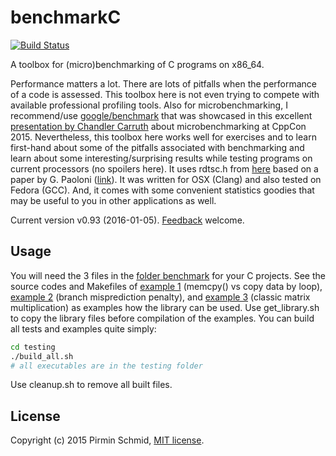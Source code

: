 benchmarkC
==========
[![Build Status](https://travis-ci.org/pirminschmid/benchmarkC.svg?branch=master)](https://travis-ci.org/pirminschmid/benchmarkC)

A toolbox for (micro)benchmarking of C programs on x86_64.

Performance matters a lot. There are lots of pitfalls when the performance of a code is assessed. This toolbox here is not even trying to compete with available professional profiling tools. Also for microbenchmarking, I recommend/use [google/benchmark][google_benchmark] that was showcased in this excellent [presentation by Chandler Carruth][microbenchmarking] about microbenchmarking at CppCon 2015. Nevertheless, this toolbox here works well for exercises and to learn first-hand about some of the pitfalls associated with benchmarking and learn about some interesting/surprising results while testing programs on current processors (no spoilers here). It uses rdtsc.h from [here][rdtsc.h] based on a paper by G. Paoloni ([link][intel_paper]). It was written for OSX (Clang) and also tested on Fedora (GCC). And, it comes with some convenient statistics goodies that may be useful to you in other applications as well.

Current version v0.93 (2016-01-05). [Feedback][feedback] welcome.


Usage
-----
You will need the 3 files in the [folder benchmark][files] for your C projects. See the source codes and Makefiles of [example 1][example1] (memcpy() vs copy data by loop), [example 2][example2] (branch misprediction penalty), and [example 3][example3] (classic matrix multiplication) as examples how the library can be used. Use get_library.sh to copy the library files before compilation of the examples. You can build all tests and examples quite simply:
```sh
cd testing
./build_all.sh
# all executables are in the testing folder
```
Use cleanup.sh to remove all built files.

License
-------

Copyright (c) 2015 Pirmin Schmid, [MIT license][license].

[google_benchmark]:https://github.com/google/benchmark
[microbenchmarking]:https://www.youtube.com/watch?v=nXaxk27zwlk
[rdtsc.h]:https://idea.popcount.org/2013-01-28-counting-cycles---rdtsc/
[intel_paper]:http://www.intel.com/content/www/us/en/embedded/training/ia-32-ia-64-benchmark-code-execution-paper.html
[files]:benchmark/
[example1]:example1/
[example2]:example2/
[example3]:example3/
[license]:LICENSE
[feedback]:mailto:mailbox@pirmin-schmid.ch?subject=benchmarkC
